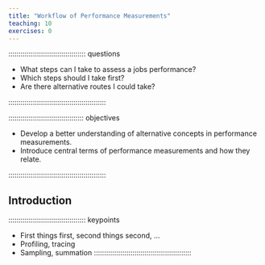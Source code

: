 ```yaml
---
title: "Workflow of Performance Measurements"
teaching: 10
exercises: 0
---
```


:::::::::::::::::::::::::::::::::::::: questions 

- What steps can I take to assess a jobs performance?
- Which steps should I take first?
- Are there alternative routes I could take?

::::::::::::::::::::::::::::::::::::::::::::::::

::::::::::::::::::::::::::::::::::::: objectives

- Develop a better understanding of alternative concepts in performance measurements.
- Introduce central terms of performance measurements and how they relate.

::::::::::::::::::::::::::::::::::::::::::::::::

## Introduction

<!-- EPISODE CONTENT HERE -->

:::::::::::::::::::::::::::::::::::::: keypoints
- First things first, second things second, ...
- Profiling, tracing
- Sampling, summation
::::::::::::::::::::::::::::::::::::::::::::::::
